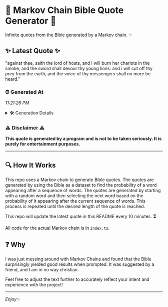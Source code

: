 # 📖 Markov Chain Bible Quote Generator 📖

Infinite quotes from the Bible generated by a Markov chain. ✨

## ✨ Latest Quote ✨
"against thee, saith the lord of hosts, and i will burn her chariots in the smoke, and the sword shall devour thy young lions: and i will cut off thy prey from the earth, and the voice of thy messengers shall no more be heard."

### ⏰ Generated At
*11:21:26 PM*

<details>
    <summary>🛠️ Generation Details</summary>
    <p>
        <strong>🌱 Seed:</strong> against<br>
        <strong>🔄 Iterations:</strong> 44<br>
        <strong>📜 Context History:</strong><br>[ against ]: thee,<br>[ against, thee, ]: saith<br>[ against, thee,, saith ]: the<br>[ against, thee,, saith, the ]: lord<br>[ against, thee,, saith, the, lord ]: of<br>[ against, thee,, saith, the, lord, of ]: hosts,<br>[ thee,, saith, the, lord, of, hosts, ]: and<br>[ saith, the, lord, of, hosts,, and ]: i<br>[ the, lord, of, hosts,, and, i ]: will<br>[ lord, of, hosts,, and, i, will ]: burn<br>[ of, hosts,, and, i, will, burn ]: her<br>[ hosts,, and, i, will, burn, her ]: chariots<br>[ and, i, will, burn, her, chariots ]: in<br>[ i, will, burn, her, chariots, in ]: the<br>[ will, burn, her, chariots, in, the ]: smoke,<br>[ burn, her, chariots, in, the, smoke, ]: and<br>[ her, chariots, in, the, smoke,, and ]: the<br>[ chariots, in, the, smoke,, and, the ]: sword<br>[ in, the, smoke,, and, the, sword ]: shall<br>[ the, smoke,, and, the, sword, shall ]: devour<br>[ smoke,, and, the, sword, shall, devour ]: thy<br>[ and, the, sword, shall, devour, thy ]: young<br>[ the, sword, shall, devour, thy, young ]: lions:<br>[ sword, shall, devour, thy, young, lions: ]: and<br>[ shall, devour, thy, young, lions:, and ]: i<br>[ devour, thy, young, lions:, and, i ]: will<br>[ thy, young, lions:, and, i, will ]: cut<br>[ young, lions:, and, i, will, cut ]: off<br>[ lions:, and, i, will, cut, off ]: thy<br>[ and, i, will, cut, off, thy ]: prey<br>[ i, will, cut, off, thy, prey ]: from<br>[ will, cut, off, thy, prey, from ]: the<br>[ cut, off, thy, prey, from, the ]: earth,<br>[ off, thy, prey, from, the, earth, ]: and<br>[ thy, prey, from, the, earth,, and ]: the<br>[ prey, from, the, earth,, and, the ]: voice<br>[ from, the, earth,, and, the, voice ]: of<br>[ the, earth,, and, the, voice, of ]: thy<br>[ earth,, and, the, voice, of, thy ]: messengers<br>[ and, the, voice, of, thy, messengers ]: shall<br>[ the, voice, of, thy, messengers, shall ]: no<br>[ voice, of, thy, messengers, shall, no ]: more<br>[ of, thy, messengers, shall, no, more ]: be<br>[ thy, messengers, shall, no, more, be ]: heard.<br>
    </p>
</details>

### ⚠️ Disclaimer ⚠️
**This quote is generated by a program and is not to be taken seriously. It is purely for entertainment purposes.**

---

## 🔍 How It Works

This repo uses a Markov chain to generate Bible quotes. The quotes are generated by using the Bible as a dataset to find the probability of a word appearing after a sequence of words. The quotes are generated by starting with a random word and then selecting the next word based on the probability of it appearing after the current sequence of words. This process is repeated until the desired length of the quote is reached.

This repo will update the latest quote in this README every 10 minutes. ⏳

All code for the actual Markov chain is in `index.ts`.

## ❓ Why

I was just messing around with Markov Chains and found that the Bible surprisingly yielded good results when prompted. 
It was suggested by a friend, and I am in no way christian.

Feel free to adjust the text further to accurately reflect your intent and experience with the project!

---

*Enjoy*✨
